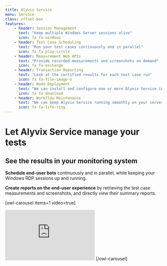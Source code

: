 ```yaml
---
title: Alyvix Service
menu: Service
class: offset-box
features:
	- header: Session Management
	  text: "Keep multiple Windows Server sessions alive"
	  icon: fa fa-windows
	- header: Test Case Scheduling
      text: "Run your test cases continuously and in parallel"
      icon: fa fa-play-circle
    - header: Measurement Web APIs
	  text: "Provide recorded measurements and screenshots on demand"
	  icon: fa fa-exchange
	- header: Transaction Reporting
	  text: "Look at the certified results for each test case run"
	  icon: fa fa-file-image-o
	- header: Node Deployment
	  text: "We can install and configure one or more Alyvix Service instances for you"
	  icon: fa fa-download
	- header: Workflow Maintenance
	  text: "We can keep Alyvix Service running smoothly on your servers or ours"
	  icon: fa fa-life-ring
---
```


# Let Alyvix Service manage your tests
## See the results in your monitoring system

**Schedule end-user bots** continuously and in parallel, while keeping your Windows RDP sessions up and running.

**Create reports on the end-user experience** by retrieving the test case measurements and screenshots, and directly view their summary reports.

[owl-carousel items=1 video=true]
<iframe width="288" height="162" src="https://www.youtube.com/embed/aTyxldL7pN4?color=white&rel=0" frameborder="0" allow="accelerometer; autoplay; encrypted-media; gyroscope; picture-in-picture" allowfullscreen></iframe>
[/owl-carousel]
